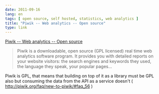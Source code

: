 ```yaml
---
date: 2011-09-16
lang: en
tags: [ open source, self hosted, statistics, web analytics ]
title: "Piwik -- Web analytics -- Open source"
type: link
---
```


[Piwik -- Web analytics -- Open source](http://piwik.org/)

> Piwik is a downloadable, open source (GPL licensed) real time web
> analytics software program. It provides you with detailed reports on
> your website visitors: the search engines and keywords they used, the
> language they speak, your popular pages...

Piwik is GPL, that means that building on top of it as a library must be
GPL also but consuming the data from the API as a service doesn't (
<http://piwik.org/faq/new-to-piwik/#faq_56> )

